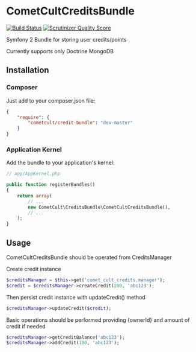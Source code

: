 CometCultCreditsBundle
======================

[![Build Status](https://travis-ci.org/cometcult/CometCultCreditsBundle.png?branch=master)](https://travis-ci.org/cometcult/CometCultCreditsBundle)
[![Scrutinizer Quality Score](https://scrutinizer-ci.com/g/cometcult/CometCultCreditsBundle/badges/quality-score.png?s=21840747a37218407d58828101172118410dc186)](https://scrutinizer-ci.com/g/cometcult/CometCultCreditsBundle/)

Symfony 2 Bundle for storing user credits/points

Currently supports only Doctrine MongoDB

Installation
------------

### Composer ###

Just add to your composer.json file:

```json
{
    "require": {
        "cometcult/credit-bundle": "dev-master"
    }
}
```

### Application Kernel ###

Add the bundle to your application's kernel:
```php
// app/AppKernel.php

public function registerBundles()
{
    return array(
        // ...
        new CometCult\CreditsBundle\CometCultCreditsBundle(),
        // ...
    );
}
```

Usage
-----

CometCultCreditsBundle should be operated from CreditsManager

Create credit instance

```php
$creditsManager = $this->get('comet_cult_credits.manager');
$credit = $creditsManager->createCredit(200, 'abc123');
```

Then persist credit instance with updateCredit() method

```php
$creditsManager->updateCredit($credit);
```

Basic operations should be performed providing {ownerId} and amount of credit if needed

```php
$creditsManager->getCreditBalance('abc123');
$creditsManager->addCredit(100, 'abc123');
```
